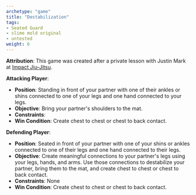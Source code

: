 ```yaml
---
archetype: "game"
title: "Destabilization"
tags: 
- Seated Guard
- slime mold original
- untested
weight: 6
---
```

**Attribution**: This game was created after a private lesson with Justin Mark at [Impact Jiu-Jitsu](https://www.impactjj.com/).

**Attacking Player**:
  * **Position**: Standing in front of your partner with one of their ankles or shins connected to one of your legs and one hand connected to your legs.
  * **Objective**: Bring your partner's shoulders to the mat.
  * **Constraints**: 
  * **Win Condition**: Create chest to chest or chest to back contact.

**Defending Player**:
  * **Position**: Seated in front of your partner with one of your shins or ankles connected to one of their legs and one hand connected to their legs.
  * **Objective**: Create meaningful connections to your partner's legs using your legs, hands, and arms. Use those connections to destabilize your partner, bring them to the mat, and create chest to chest or chest to back contact.
  * **Constraints**: None
  * **Win Condition**: Create chest to chest or chest to back contact.